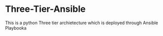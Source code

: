 # Three-Tier-Ansible
This is a python Three tier archietecture which is deployed through Ansible Playbooka
